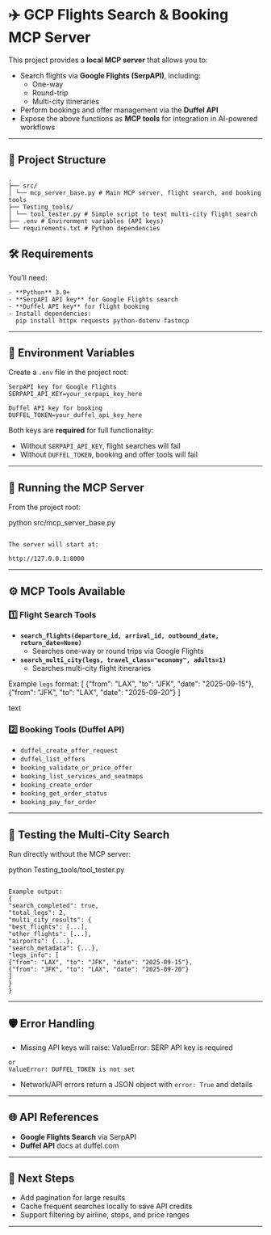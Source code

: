 # ✈️ GCP Flights Search & Booking MCP Server

This project provides a **local MCP server** that allows you to:

- Search flights via **Google Flights (SerpAPI)**, including:
  - One-way
  - Round-trip
  - Multi-city itineraries
- Perform bookings and offer management via the **Duffel API**
- Expose the above functions as **MCP tools** for integration in AI-powered workflows

---

## 📂 Project Structure
```
.
├── src/
│ └── mcp_server_base.py # Main MCP server, flight search, and booking tools
├── Testing_tools/
│ └── tool_tester.py # Simple script to test multi-city flight search
├── .env # Environment variables (API keys)
└── requirements.txt # Python dependencies

```

## 🛠 Requirements

You’ll need:
```
- **Python** 3.9+
- **SerpAPI API key** for Google Flights search
- **Duffel API key** for flight booking
- Install dependencies:
  pip install httpx requests python-dotenv fastmcp
```

---

## 🔑 Environment Variables

Create a `.env` file in the project root:
```
SerpAPI key for Google Flights
SERPAPI_API_KEY=your_serpapi_key_here

Duffel API key for booking
DUFFEL_TOKEN=your_duffel_api_key_here
```

Both keys are **required** for full functionality:

- Without `SERPAPI_API_KEY`, flight searches will fail
- Without `DUFFEL_TOKEN`, booking and offer tools will fail

---

## 🚀 Running the MCP Server

From the project root:

python src/mcp_server_base.py

```

The server will start at:

http://127.0.0.1:8000

```

---

## ⚙️ MCP Tools Available

### 1️⃣ Flight Search Tools

- **`search_flights(departure_id, arrival_id, outbound_date, return_date=None)`**
  - Searches one-way or round trips via Google Flights
- **`search_multi_city(legs, travel_class="economy", adults=1)`**
  - Searches multi-city flight itineraries

Example `legs` format:
[
{"from": "LAX", "to": "JFK", "date": "2025-09-15"},
{"from": "JFK", "to": "LAX", "date": "2025-09-20"}
]

text

### 2️⃣ Booking Tools (Duffel API)

- `duffel_create_offer_request`
- `duffel_list_offers`
- `booking_validate_or_price_offer`
- `booking_list_services_and_seatmaps`
- `booking_create_order`
- `booking_get_order_status`
- `booking_pay_for_order`

---

## 🧪 Testing the Multi-City Search

Run directly without the MCP server:

python Testing_tools/tool_tester.py

```

Example output:
{
"search_completed": true,
"total_legs": 2,
"multi_city_results": {
"best_flights": [...],
"other_flights": [...],
"airports": {...},
"search_metadata": {...},
"legs_info": [
{"from": "LAX", "to": "JFK", "date": "2025-09-15"},
{"from": "JFK", "to": "LAX", "date": "2025-09-20"}
]
}
}

```

---

## 🛡 Error Handling

- Missing API keys will raise:
  ValueError: SERP API key is required

```
or
ValueError: DUFFEL_TOKEN is not set

```

- Network/API errors return a JSON object with `error: True` and details

---

## 🌐 API References

- **Google Flights Search** via SerpAPI
- **Duffel API** docs at duffel.com

---

## 📌 Next Steps

- Add pagination for large results
- Cache frequent searches locally to save API credits
- Support filtering by airline, stops, and price ranges

---
